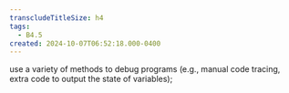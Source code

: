 ```yaml
---
transcludeTitleSize: h4
tags:
  - B4.5
created: 2024-10-07T06:52:18.000-0400
---
```

use a variety of methods to debug programs (e.g., manual code tracing, extra code to output the state of variables);